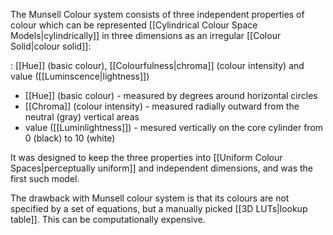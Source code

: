 The Munsell Colour system consists of three independent properties of colour which can be represented [[Cylindrical Colour Space Models|cylindrically]] in three dimensions as an irregular [[Colour Solid|colour solid]]:


: [[Hue]] (basic colour), [[Colourfulness|chroma]] (colour intensity) and value ([[Luminscence|lightness]])



- [[Hue]] (basic colour) - measured by degrees around horizontal circles
- [[Chroma]] (colour intensity) - measured radially outward from the neutral (gray) vertical areas
- value ([[Luminlightness]]) - mesured vertically on the core cylinder from 0 (black) to 10 (white)

It was designed to keep the three properties into [[Uniform Colour Spaces|perceptually uniform]] and independent dimensions, and was the first such model.

The drawback with Munsell colour system is that its colours are not specified by a set of equations, but a manually picked [[3D LUTs|lookup table]]. This can be computationally expensive.

